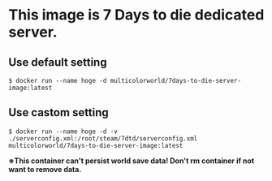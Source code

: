 # This image is 7 Days to die dedicated server.
## Use default setting
`$ docker run --name hoge -d multicolorworld/7days-to-die-server-image:latest`

## Use castom setting
`$ docker run --name hoge -d -v ./serverconfig.xml:/root/steam/7dtd/serverconfig.xml multicolorworld/7days-to-die-server-image:latest`

**※This container can't persist world save data! Don't rm container if not want to remove data.**